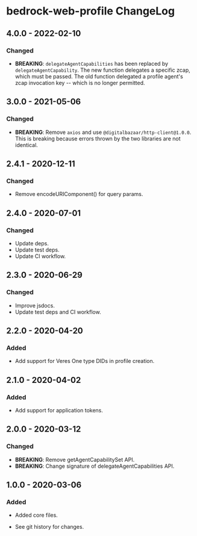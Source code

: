 # bedrock-web-profile ChangeLog

## 4.0.0 - 2022-02-10

### Changed
- **BREAKING**: `delegateAgentCapabilities` has been replaced by
  `delegateAgentCapability`. The new function delegates a specific zcap,
  which must be passed. The old function delegated a profile agent's zcap
  invocation key -- which is no longer permitted.

## 3.0.0 - 2021-05-06

### Changed
- **BREAKING**: Remove `axios` and use `@digitalbazaar/http-client@1.0.0`.
  This is breaking because errors thrown by the two libraries are not identical.

## 2.4.1 - 2020-12-11

### Changed
- Remove encodeURIComponent() for query params.

## 2.4.0 - 2020-07-01

### Changed
- Update deps.
- Update test deps.
- Update CI workflow.

## 2.3.0 - 2020-06-29

### Changed
- Improve jsdocs.
- Update test deps and CI workflow.

## 2.2.0 - 2020-04-20

### Added
- Add support for Veres One type DIDs in profile creation.

## 2.1.0 - 2020-04-02

### Added
- Add support for application tokens.

## 2.0.0 - 2020-03-12

### Changed
- **BREAKING**: Remove getAgentCapabilitySet API.
- **BREAKING**: Change signature of delegateAgentCapabilities API.

## 1.0.0 - 2020-03-06

### Added
- Added core files.

- See git history for changes.
